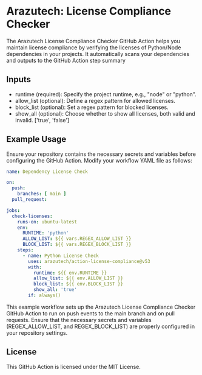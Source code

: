 # Arazutech: License Compliance Checker

The Arazutech License Compliance Checker GitHub Action helps you maintain license compliance by verifying the licenses of Python/Node dependencies in your projects. It automatically scans your dependencies and outputs to the GitHub Action step summary 

## Inputs
- runtime (required): Specify the project runtime, e.g., "node" or "python".
- allow_list (optional): Define a regex pattern for allowed licenses.
- block_list (optional): Set a regex pattern for blocked licenses.
- show_all (optional): Choose whether to show all licenses, both valid and invalid. ['true', 'false']


## Example Usage

Ensure your repository contains the necessary secrets and variables before configuring the GitHub Action. Modify your workflow YAML file as follows:

```yaml
name: Dependency License Check

on:
  push:
    branches: [ main ]
  pull_request:

jobs:
  check-licenses:
    runs-on: ubuntu-latest
    env:
      RUNTIME: 'python'
      ALLOW_LIST: ${{ vars.REGEX_ALLOW_LIST }}
      BLOCK_LIST: ${{ vars.REGEX_BLOCK_LIST }}
    steps:            
      - name: Python License Check
        uses: arazutech/action-license-compliance@v53
        with:
          runtime: ${{ env.RUNTIME }}
          allow_list: ${{ env.ALLOW_LIST }}
          block_list: ${{ env.BLOCK_LIST }}
          show_all: 'true'
        if: always()
```
This example workflow sets up the Arazutech License Compliance Checker GitHub Action to run on push events to the main branch and on pull requests. Ensure that the necessary secrets and variables (REGEX_ALLOW_LIST, and REGEX_BLOCK_LIST) are properly configured in your repository settings.

## License

This GitHub Action is licensed under the MIT License.
